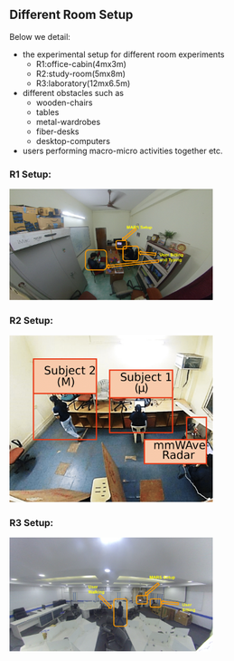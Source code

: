 ## Different Room Setup

Below we detail:
- the experimental setup for different room experiments 
    * R1:office-cabin(4mx3m) 
    * R2:study-room(5mx8m) 
    * R3:laboratory(12mx6.5m)
- different obstacles such as 
    * wooden-chairs
    * tables
    * metal-wardrobes
    * fiber-desks
    * desktop-computers
- users performing macro-micro activities together etc.

### R1 Setup:
<img src="r1_annot.png" width=360>

### R2 Setup:
<img src="r2.png" width=360>

### R3 Setup:
<img src="r3.png" width=360>



